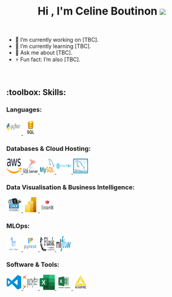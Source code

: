   <h1 align="center">Hi , I'm Celine Boutinon <img src="https://media.giphy.com/media/hvRJCLFzcasrR4ia7z/giphy.gif" width="35"></h1>
<p align="center">




<br>
<ul>
<li>🔭 I’m currently working on [TBC].</li>
<li>🌱 I’m currently learning [TBC].</li>
<li>💬 Ask me about [TBC].</li>
<li>⚡ Fun fact: I’m also [TBC].</li>
</ul>
<br>

<h2 align="left">:toolbox: Skills:</h2>

<h3 align="left">Languages:</h3>
<!-- Python -->
<a href="https://aws.amazon.com" target="_blank" rel="noreferrer">
  <img src="images/python.png" alt="AWS" width="40" height="40">
</a>
<!-- SQL -->
<a href="https://www.microsoft.com/en-us/sql-server" target="_blank" rel="noreferrer">
  <img src="images/sql2.png" alt="MS SQL Server" width="40" height="40">
</a>



<h3 align="left">Databases & Cloud Hosting:</h3>
<!-- AWS -->
<a href="https://aws.amazon.com" target="_blank" rel="noreferrer">
  <img src="images/AWS.png" alt="AWS" width="40" height="40">
</a>
<!-- Microsoft SQL Server -->
<a href="https://www.microsoft.com/en-us/sql-server" target="_blank" rel="noreferrer">
  <img src="images/Microsoft_SQL_Server.png" alt="MS SQL Server" width="40" height="40">
</a>
<!-- MySQL -->
<a href="https://www.mysql.com/" target="_blank" rel="noreferrer">
  <img src="images/MySQL.png" alt="MySQL" width="40" height="40">
</a>
<!-- Snowflake -->
<a href="https://www.snowflake.com/" target="_blank" rel="noreferrer">
  <img src="images/Snowflake.png" alt="Snowflake" width="40" height="40">
</a>
<!-- MySQL Workbench -->
<a href="https://www.mysql.com/products/workbench/" target="_blank" rel="noreferrer">
  <img src="images/MySQLWorkbench.png" alt="MySQL Workbench" width="40" height="40">
</a>

<h3 align="left">Data Visualisation & Business Intelligence:</h3>
<!-- DAX Studio -->
<a href="https://daxstudio.org" target="_blank" rel="noreferrer">
  <img src="images/dax_studio.png" alt="DAX Studio" width="40" height="40">
</a>
<!-- Power BI -->
<a href="https://powerbi.microsoft.com/" target="_blank" rel="noreferrer">
  <img src="images/Power_BI.png" alt="Power BI" width="40" height="40">
</a>
<!-- Streamlit -->
<a href="https://streamlit.io" target="_blank" rel="noreferrer">
  <img src="images/streamlit.png" alt="Streamlit" width="40" height="40">
</a>

<h3 align="left">MLOps:</h3>
<!-- Docker 
<a href="https://www.docker.com/" target="_blank" rel="noreferrer">
  <img src="images/docker-logo-blue.png" alt="Docker" width="40" height="40">
</a> -->
<!-- GitHub Actions -->
<a href="https://github.com/features/actions" target="_blank" rel="noreferrer">
  <img src="images/github-actions.png" alt="GitHub Actions" width="40" height="40">
</a>
<!-- Pytest -->
<a href="https://pytest.org/" target="_blank" rel="noreferrer">
  <img src="images/pytest.png" alt="pytest" width="40" height="40">
</a>
<!-- Flask -->
<a href="https://flask.palletsprojects.com/" target="_blank" rel="noreferrer">
  <img src="images/flask.png" alt="Flask" width="40" height="40">
</a>
<!-- MLflow -->
<a href="https://mlflow.org/" target="_blank" rel="noreferrer">
  <img src="images/MLflow.png" alt="MLflow" width="40" height="40">
</a>

<h3 align="left">Software & Tools:</h3>
<!-- Visual Studio Code -->
<a href="https://code.visualstudio.com/" target="_blank" rel="noreferrer">
  <img src="images/vscode.png" alt="VS Code" width="40" height="40">
</a>
<!-- Jupyter -->
<a href="https://jupyter.org/" target="_blank" rel="noreferrer">
  <img src="images/jupyter.png" alt="Jupyter" width="40" height="40">
</a>
<!-- Excel -->
<a href="https://www.microsoft.com/en-us/microsoft-365/excel" target="_blank" rel="noreferrer">
  <img src="images/excel.png" alt="Excel" width="40" height="40">
</a>
<!-- Power Query -->
<a href="https://powerquery.microsoft.com/" target="_blank" rel="noreferrer">
  <img src="images/Power-Query.png" alt="Power Query" width="40" height="40">
</a>
<!-- KNIME Analytics -->
<a href="https://www.knime.com/" target="_blank" rel="noreferrer">
  <img src="images/knime.jpg" alt="KNIME Analytics" width="40" height="40">
</a>
<!-- Canva 
<a href="https://www.canva.com/" target="_blank" rel="noreferrer">
  <img src="images/canva.png" alt="Canva" width="40" height="40">
</a> -->
